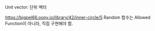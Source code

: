 Unit vector: 단위 벡터

https://bigpel66.oopy.io/library/42/inner-circle/5
Random 함수는 Allowed Function이 아니라, 직접 구현해야 함.